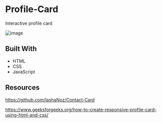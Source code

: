 # Profile-Card
Interactive profile card

![image](https://user-images.githubusercontent.com/97866339/163731378-e789f232-7b10-4d4e-92b2-5eb2bcb6bec1.png)

## Built With
- HTML
- CSS
- JavaScript

## Resources
https://github.com/lashaNoz/Contact-Card

https://www.geeksforgeeks.org/how-to-create-responsive-profile-card-using-html-and-css/
